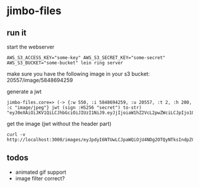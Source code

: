 jimbo-files
===========

## run it

start the webserver
```
AWS_S3_ACCESS_KEY="some-key" AWS_S3_SECRET_KEY="some-secret" AWS_S3_BUCKET="some-bucket" lein ring server
```

make sure you have the following image in your s3 bucket: 20557/image/5848694259

generate a jwt
```
jimbo-files.core=> (-> {:w 550, :i 5848694259, :u 20557, :t 2, :h 200, :c "image/jpeg"} jwt (sign :HS256 "secret") to-str)
"eyJ0eXAiOiJKV1QiLCJhbGciOiJIUzI1NiJ9.eyJjIjoiaW1hZ2VcL2pwZWciLCJpIjo1ODQ4Njk0MjU5LCJoIjoyMDAsInciOjU1MCwidCI6MiwidSI6MjA1NTd9.3qW52hH3VfQI6zuSkCYIz0NKFkhJ5WETKW4_Z5tdc0M"
```

get the image (jwt without the header part)
```
curl -v http://localhost:3000/images/eyJpdyI6NTUwLCJpaWQiOjU4NDg2OTQyNTksIndpZCI6MjA1NTcsInR5IjoyLCJpaCI6MjAwLCJpY3QiOiJpbWFnZVwvanBlZyJ9.La07_Qb_cUC3Hp_mtPFgc985efyrDN7JChXGc5oAQoU
```

## todos

 * animated gif support
 * image filter correct?
